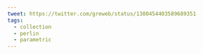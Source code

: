 ```yaml
---
tweet: https://twitter.com/greweb/status/1380454403589689351
tags:
  - collection
  - perlin
  - parametric
---
```

